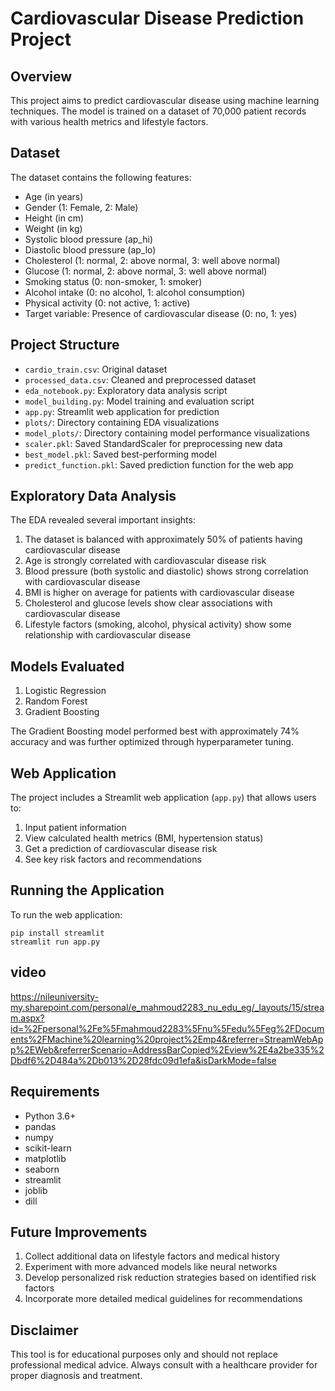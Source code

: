 # Cardiovascular Disease Prediction Project

## Overview
This project aims to predict cardiovascular disease using machine learning techniques. The model is trained on a dataset of 70,000 patient records with various health metrics and lifestyle factors.

## Dataset
The dataset contains the following features:
- Age (in years)
- Gender (1: Female, 2: Male)
- Height (in cm)
- Weight (in kg)
- Systolic blood pressure (ap_hi)
- Diastolic blood pressure (ap_lo)
- Cholesterol (1: normal, 2: above normal, 3: well above normal)
- Glucose (1: normal, 2: above normal, 3: well above normal)
- Smoking status (0: non-smoker, 1: smoker)
- Alcohol intake (0: no alcohol, 1: alcohol consumption)
- Physical activity (0: not active, 1: active)
- Target variable: Presence of cardiovascular disease (0: no, 1: yes)

## Project Structure
- `cardio_train.csv`: Original dataset
- `processed_data.csv`: Cleaned and preprocessed dataset
- `eda_notebook.py`: Exploratory data analysis script
- `model_building.py`: Model training and evaluation script
- `app.py`: Streamlit web application for prediction
- `plots/`: Directory containing EDA visualizations
- `model_plots/`: Directory containing model performance visualizations
- `scaler.pkl`: Saved StandardScaler for preprocessing new data
- `best_model.pkl`: Saved best-performing model
- `predict_function.pkl`: Saved prediction function for the web app

## Exploratory Data Analysis
The EDA revealed several important insights:
1. The dataset is balanced with approximately 50% of patients having cardiovascular disease
2. Age is strongly correlated with cardiovascular disease risk
3. Blood pressure (both systolic and diastolic) shows strong correlation with cardiovascular disease
4. BMI is higher on average for patients with cardiovascular disease
5. Cholesterol and glucose levels show clear associations with cardiovascular disease
6. Lifestyle factors (smoking, alcohol, physical activity) show some relationship with cardiovascular disease

## Models Evaluated
1. Logistic Regression
2. Random Forest
3. Gradient Boosting

The Gradient Boosting model performed best with approximately 74% accuracy and was further optimized through hyperparameter tuning.

## Web Application
The project includes a Streamlit web application (`app.py`) that allows users to:
1. Input patient information
2. View calculated health metrics (BMI, hypertension status)
3. Get a prediction of cardiovascular disease risk
4. See key risk factors and recommendations

## Running the Application
To run the web application:
```
pip install streamlit
streamlit run app.py
```
## video 
https://nileuniversity-my.sharepoint.com/personal/e_mahmoud2283_nu_edu_eg/_layouts/15/stream.aspx?id=%2Fpersonal%2Fe%5Fmahmoud2283%5Fnu%5Fedu%5Feg%2FDocuments%2FMachine%20learning%20project%2Emp4&referrer=StreamWebApp%2EWeb&referrerScenario=AddressBarCopied%2Eview%2E4a2be335%2Dbdf6%2D484a%2Db013%2D28fdc09d1efa&isDarkMode=false
## Requirements
- Python 3.6+
- pandas
- numpy
- scikit-learn
- matplotlib
- seaborn
- streamlit
- joblib
- dill

## Future Improvements
1. Collect additional data on lifestyle factors and medical history
2. Experiment with more advanced models like neural networks
3. Develop personalized risk reduction strategies based on identified risk factors
4. Incorporate more detailed medical guidelines for recommendations

## Disclaimer
This tool is for educational purposes only and should not replace professional medical advice. Always consult with a healthcare provider for proper diagnosis and treatment.
